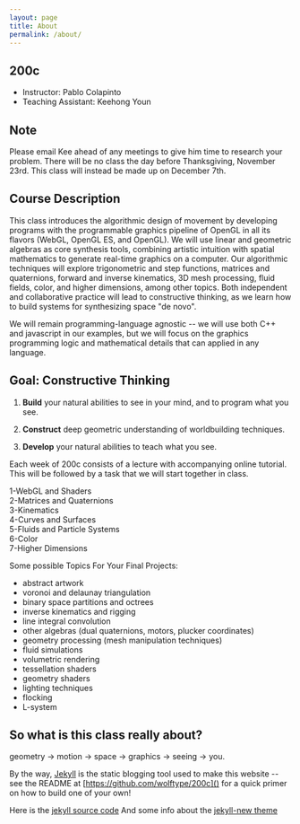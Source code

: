 ```yaml
---
layout: page
title: About
permalink: /about/
---
```


## 200c 
* Instructor: Pablo Colapinto
* Teaching Assistant: Keehong Youn

## Note
Please email Kee ahead of any meetings to give him time to research your problem.
There will be no class the day before Thanksgiving, November 23rd.
This class will instead be made up on December 7th.

## Course Description

This class introduces the algorithmic design of movement by developing programs with the programmable graphics pipeline of OpenGL in all its flavors (WebGL, OpenGL ES, and OpenGL).  We will use linear and geometric algebras as core synthesis tools, combining artistic intuition with spatial mathematics to generate real-time graphics on a computer.  Our algorithmic techniques will explore trigonometric and step functions, matrices and quaternions, forward and inverse kinematics, 3D mesh processing, fluid fields, color, and higher dimensions, among other topics. Both independent and collaborative practice will lead to constructive thinking, as we learn how to build systems for synthesizing space "de novo".


We will remain programming-language agnostic -- we will use both C++ and javascript in our examples, but we will focus on the graphics programming logic and mathematical details that can applied in any language. 

## Goal: Constructive Thinking

1. **Build** your natural abilities to see in your mind, and to program what you see.

2. **Construct** deep geometric understanding of worldbuilding techniques.

3. **Develop** your natural abilities to teach what you see.

Each week of 200c consists of a lecture with accompanying online tutorial.  This will be followed by a task
that we will start together in class.

1-WebGL and Shaders  
2-Matrices and Quaternions  
3-Kinematics  
4-Curves and Surfaces  
5-Fluids and Particle Systems  
6-Color  
7-Higher Dimensions  

Some possible Topics For Your Final Projects:

* abstract artwork  
* voronoi and delaunay triangulation  
* binary space partitions and octrees  
* inverse kinematics and rigging  
* line integral convolution  
* other algebras (dual quaternions, motors, plucker coordinates)  
* geometry processing (mesh manipulation techniques)  
* fluid simulations  
* volumetric rendering  
* tessellation shaders  
* geometry shaders  
* lighting techniques  
* flocking  
* L-system  

## So what is this class really about?

geometry -> motion -> space -> graphics -> seeing -> you.


By the way, [Jekyll](http://jekyllrb.com/) is the static blogging tool used to make this website -- see the README at [https://github.com/wolftype/200c]() for a quick primer on how to build one of your own!

Here is the [jekyll source code](https://github.com/jekyll/jekyll)
And some info about the [jekyll-new theme](https://github.com/jglovier/jekyll-new)

